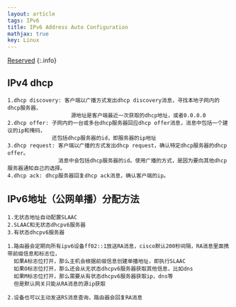```yaml
---
layout: article
tags: IPv6
title: IPv6 Address Auto Configuration
mathjax: true
key: Linux
---
```


[Reserved](https://www.kernel.org/doc/Documentation/networking/tuntap.txt)
{:.info} 

## IPv4 dhcp

```
1.dhcp discovery: 客户端以广播方式发出dhcp discovery消息，寻找本地子网内的dhcp服务器，
                    源地址是客户端最近一次获取的dhcp地址，或者0.0.0.0
2.dhcp offer: 子网内的一台或多台dhcp服务器回应dhcp offer消息，消息中包括一个建议的ip和掩码，
              还包括dhcp服务器的id，即服务器的ip地址
3.dhcp request: 客户端以广播的方式发出dhcp request，确认特定dhcp服务器的dhcp offer。
                消息中会包括dhcp服务器的id。使用广播的方式，是因为要向其他dhcp服务器通知自己的选择。
4.dhcp ack: dhcp服务器回复dhcp ack消息，确认客户端的ip。
```

## IPv6地址（公网单播）分配方法
```
1.无状态地址自动配置SLAAC
2.SLAAC和无状态dhcpv6服务器
3.有状态dhcpv6服务器

1.路由器会定期向所有ipv6设备ff02::1放送RA消息，cisco默认200秒间隔，RA消息里面携带前缀信息和标志位，
  如果A标志位打开，那么主机会根据前缀信息创建单播地址，即执行SLAAC
  如果O标志位打开，那么还会从无状态dhcpv6服务器获取其他信息，比如dns
  如果M标志位打开，那么需要从有状态dhcpv6服务器获取ip，dns等
  但是默认网关只能从RA消息的源ip获取

2.设备也可以主动发送RS消息查询，路由器会回复RA消息
```
